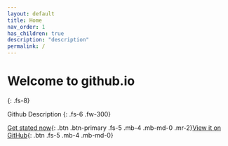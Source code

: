 ```yaml
---
layout: default
title: Home
nav_order: 1
has_children: true
description: "description"
permalink: /
---
```



# Welcome to github.io
{: .fs-8}

Github Description
{: .fs-6 .fw-300}

[Get stated now](#getting-started){: .btn .btn-primary .fs-5 .mb-4 .mb-md-0 .mr-2}[View it on GitHub](https://shkim99stat.github.io){: .btn .fs-5 .mb-4 .mb-md-0}
